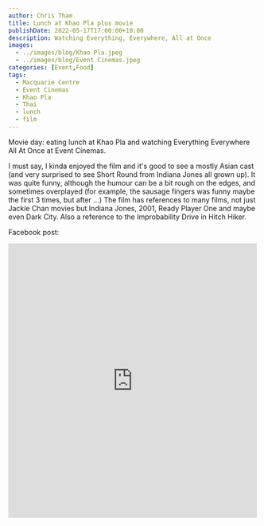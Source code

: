 ```yaml
---
author: Chris Tham
title: Lunch at Khao Pla plus movie
publishDate: 2022-05-17T17:00:00+10:00
description: Watching Everything, Everywhere, All at Once
images: 
  - ../images/blog/Khao Pla.jpeg
  - ../images/blog/Event Cinemas.jpeg
categories: [Event,Food]
tags:
  - Macquarie Centre
  - Event Cinemas
  - Khao Pla
  - Thai
  - lunch
  - film
---
```


Movie day: eating lunch at Khao Pla and watching Everything Everywhere All At Once at Event Cinemas.

I must say, I kinda enjoyed the film and it's good to see a mostly Asian cast (and very surprised to see Short Round from Indiana Jones all grown up). It was quite funny, although the humour can be a bit rough on the edges, and sometimes overplayed (for example, the sausage fingers was funny maybe the first 3 times, but after ...) The film has references to many films, not just Jackie Chan movies but Indiana Jones, 2001, Ready Player One and maybe even Dark City. Also a reference to the Improbability Drive in Hitch Hiker.

Facebook post:

<iframe src="https://www.facebook.com/plugins/post.php?href=https%3A%2F%2Fwww.facebook.com%2Fchris1.tham%2Fposts%2Fpfbid02u4NFbeN3ttTYkGpguy5o9MLCpzYkJShrSrvHStYzumyVRA3YQkjcLiQnEUjZj9x3l&show_text=true&width=500" width="500" height="551" style="border:none;overflow:hidden" scrolling="no" frameborder="0" allowfullscreen="true" allow="autoplay; clipboard-write; encrypted-media; picture-in-picture; web-share"></iframe>
